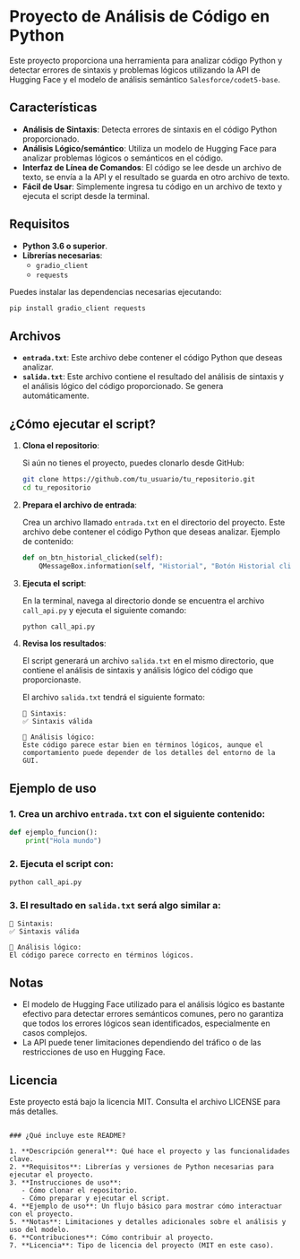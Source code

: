 
# Proyecto de Análisis de Código en Python

Este proyecto proporciona una herramienta para analizar código Python y detectar errores de sintaxis y problemas lógicos utilizando la API de Hugging Face y el modelo de análisis semántico `Salesforce/codet5-base`.

## Características

- **Análisis de Sintaxis**: Detecta errores de sintaxis en el código Python proporcionado.
- **Análisis Lógico/semántico**: Utiliza un modelo de Hugging Face para analizar problemas lógicos o semánticos en el código.
- **Interfaz de Línea de Comandos**: El código se lee desde un archivo de texto, se envía a la API y el resultado se guarda en otro archivo de texto.
- **Fácil de Usar**: Simplemente ingresa tu código en un archivo de texto y ejecuta el script desde la terminal.

## Requisitos

- **Python 3.6 o superior**.
- **Librerías necesarias**:
  - `gradio_client`
  - `requests`
  
Puedes instalar las dependencias necesarias ejecutando:

```bash
pip install gradio_client requests
````

## Archivos

* **`entrada.txt`**: Este archivo debe contener el código Python que deseas analizar.
* **`salida.txt`**: Este archivo contiene el resultado del análisis de sintaxis y el análisis lógico del código proporcionado. Se genera automáticamente.

## ¿Cómo ejecutar el script?

1. **Clona el repositorio**:

   Si aún no tienes el proyecto, puedes clonarlo desde GitHub:

   ```bash
   git clone https://github.com/tu_usuario/tu_repositorio.git
   cd tu_repositorio
   ```

2. **Prepara el archivo de entrada**:

   Crea un archivo llamado `entrada.txt` en el directorio del proyecto. Este archivo debe contener el código Python que deseas analizar. Ejemplo de contenido:

   ```python
   def on_btn_historial_clicked(self):
       QMessageBox.information(self, "Historial", "Botón Historial clickeado")
   ```

3. **Ejecuta el script**:

   En la terminal, navega al directorio donde se encuentra el archivo `call_api.py` y ejecuta el siguiente comando:

   ```bash
   python call_api.py
   ```

4. **Revisa los resultados**:

   El script generará un archivo `salida.txt` en el mismo directorio, que contiene el análisis de sintaxis y análisis lógico del código que proporcionaste.

   El archivo `salida.txt` tendrá el siguiente formato:

   ```
   🧪 Sintaxis:
   ✅ Sintaxis válida

   📘 Análisis lógico:
   Este código parece estar bien en términos lógicos, aunque el comportamiento puede depender de los detalles del entorno de la GUI.
   ```

## Ejemplo de uso

### 1. Crea un archivo `entrada.txt` con el siguiente contenido:

```python
def ejemplo_funcion():
    print("Hola mundo")
```

### 2. Ejecuta el script con:

```bash
python call_api.py
```

### 3. El resultado en `salida.txt` será algo similar a:

```
🧪 Sintaxis:
✅ Sintaxis válida

📘 Análisis lógico:
El código parece correcto en términos lógicos.
```

## Notas

* El modelo de Hugging Face utilizado para el análisis lógico es bastante efectivo para detectar errores semánticos comunes, pero no garantiza que todos los errores lógicos sean identificados, especialmente en casos complejos.
* La API puede tener limitaciones dependiendo del tráfico o de las restricciones de uso en Hugging Face.



## Licencia

Este proyecto está bajo la licencia MIT. Consulta el archivo LICENSE para más detalles.

```

### ¿Qué incluye este README?

1. **Descripción general**: Qué hace el proyecto y las funcionalidades clave.
2. **Requisitos**: Librerías y versiones de Python necesarias para ejecutar el proyecto.
3. **Instrucciones de uso**:
   - Cómo clonar el repositorio.
   - Cómo preparar y ejecutar el script.
4. **Ejemplo de uso**: Un flujo básico para mostrar cómo interactuar con el proyecto.
5. **Notas**: Limitaciones y detalles adicionales sobre el análisis y uso del modelo.
6. **Contribuciones**: Cómo contribuir al proyecto.
7. **Licencia**: Tipo de licencia del proyecto (MIT en este caso).

```

